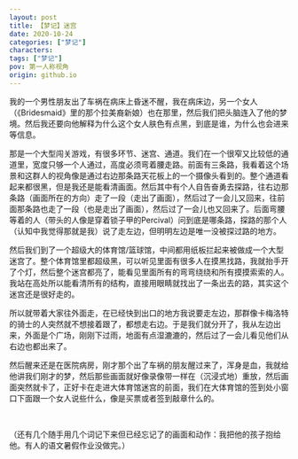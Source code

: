 ```yaml
---
layout: post
title: 【梦记】迷宫
date: 2020-10-24
categories: ["梦记"]
characters: 
tags: ["梦记"]
pov: 第一人称视角
origin: github.io
---
```


我的一个男性朋友出了车祸在病床上昏迷不醒，我在病床边，另一个女人（《Bridesmaid》里的那个拉美裔新娘）也在那里，然后我们把头脑连入了他的梦境。然后我还要向他解释为什么这个女人肤色有点黑，到底是谁，为什么也会进来等信息。

那是一个大型闯关游戏，有很多环节、迷宫、通道。我们在一个很窄又比较低的通道里，宽度只够一个人通过，高度必须弯着腰走路。前面有三条路，我看着这个场景和这群人的视角像是通过右边那条路天花板上的一个摄像头看到的。整个通道看起来都很黑，但是我还是能看清画面。然后其中有个人自告奋勇去探路，往右边那条路（画面所在的方向）走了一段（走出了画面），然后过了一会儿又回来，往前面那条路也走了一段（也是走出了画面），然后过了一会儿也又回来了。后面弯腰等着的人（带头的人像是穿着锁子甲的Percival）问到底是哪条路，探路的那个人（认知中我觉得那就是我）说了走左边，但明明左边是唯一没被探过路的地方。

然后我们到了一个超级大的体育馆/篮球馆，中间都用纸板拦起来被做成一个大型迷宫了。整个体育馆里都超级黑，可以听见里面有很多人在摸黑找路，我就抬手开了个灯，然后整个迷宫都亮了，能看见里面所有的弯弯绕绕和所有摸摸索索的人。我站在高处所以能看清所有的结构，直接用眼睛就找出了一条出去的路，其实这个迷宫还是很好走的。

所以就带着大家往外面走，在已经快到出口的地方我说要走左边，那群像卡梅洛特的骑士的人突然就不想接着跟了，都想走右边。于是我们就分开了，我从左边出来，外面是个广场，刚刚下过雨，地面有点湿漉漉的，然后过了一会儿看见他们从右边也都出来了。

然后醒来还是在医院病房，刚才那个出了车祸的朋友醒过来了，浑身是血，我就给他讲我们刚才的梦，然后那些画面就好像录像带一样在（沉浸式地）重放，然后画面突然就卡了，正好卡在走进大体育馆迷宫的前面，我们在大体育馆的签到处小窗口下面跟一个女人说些什么，像是买票或者签到敲章什么的。

<br>

（还有几个随手用几个词记下来但已经忘记了的画面和动作：我把他的孩子抱给他。有人的语文暑假作业没做完。）